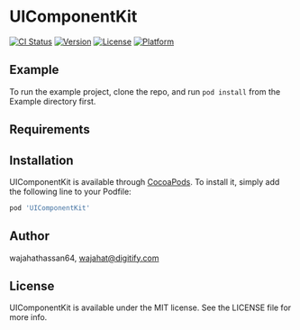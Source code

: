 # UIComponentKit

[![CI Status](https://img.shields.io/travis/wajahathassan64/UIComponentKit.svg?style=flat)](https://travis-ci.org/wajahathassan64/UIComponentKit)
[![Version](https://img.shields.io/cocoapods/v/UIComponentKit.svg?style=flat)](https://cocoapods.org/pods/UIComponentKit)
[![License](https://img.shields.io/cocoapods/l/WHCustomizeConstraint.svg?style=flat)](https://cocoapods.org/pods/WHCustomizeConstraint)
[![Platform](https://img.shields.io/cocoapods/p/UIComponentKit.svg?style=flat)](https://cocoapods.org/pods/UIComponentKit)

## Example

To run the example project, clone the repo, and run `pod install` from the Example directory first.

## Requirements

## Installation

UIComponentKit is available through [CocoaPods](https://cocoapods.org). To install
it, simply add the following line to your Podfile:

```ruby
pod 'UIComponentKit'
```

## Author

wajahathassan64, wajahat@digitify.com

## License

UIComponentKit is available under the MIT license. See the LICENSE file for more info.
